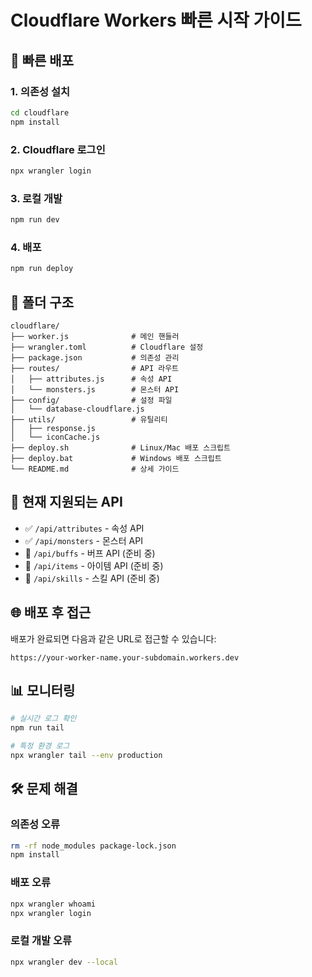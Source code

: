# Cloudflare Workers 빠른 시작 가이드

## 🚀 빠른 배포

### 1. 의존성 설치
```bash
cd cloudflare
npm install
```

### 2. Cloudflare 로그인
```bash
npx wrangler login
```

### 3. 로컬 개발
```bash
npm run dev
```

### 4. 배포
```bash
npm run deploy
```

## 📁 폴더 구조

```
cloudflare/
├── worker.js              # 메인 핸들러
├── wrangler.toml          # Cloudflare 설정
├── package.json           # 의존성 관리
├── routes/                # API 라우트
│   ├── attributes.js      # 속성 API
│   └── monsters.js        # 몬스터 API
├── config/                # 설정 파일
│   └── database-cloudflare.js
├── utils/                 # 유틸리티
│   ├── response.js
│   └── iconCache.js
├── deploy.sh              # Linux/Mac 배포 스크립트
├── deploy.bat             # Windows 배포 스크립트
└── README.md              # 상세 가이드
```

## 🔧 현재 지원되는 API

- ✅ `/api/attributes` - 속성 API
- ✅ `/api/monsters` - 몬스터 API
- 🚧 `/api/buffs` - 버프 API (준비 중)
- 🚧 `/api/items` - 아이템 API (준비 중)
- 🚧 `/api/skills` - 스킬 API (준비 중)

## 🌐 배포 후 접근

배포가 완료되면 다음과 같은 URL로 접근할 수 있습니다:

```
https://your-worker-name.your-subdomain.workers.dev
```

## 📊 모니터링

```bash
# 실시간 로그 확인
npm run tail

# 특정 환경 로그
npx wrangler tail --env production
```

## 🛠️ 문제 해결

### 의존성 오류
```bash
rm -rf node_modules package-lock.json
npm install
```

### 배포 오류
```bash
npx wrangler whoami
npx wrangler login
```

### 로컬 개발 오류
```bash
npx wrangler dev --local
```
